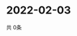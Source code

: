 # 2022-02-03
  共 0条

  <!-- BEGIN -->
  <!-- 最后更新时间Thu Feb 03 2022 22:03:12 GMT+0000 (Coordinated Universal Time) -->
  
  <!-- END -->
  
  